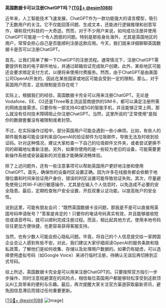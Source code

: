 **英国数据卡可以注册ChatGPT吗？[[TG💪+ @esim1088](https://t.me/s/esim1088)]**

近年来，人工智能技术飞速发展，ChatGPT作为一款功能强大的语言模型，吸引了无数用户的关注。它不仅能回答问题、生成文本，还能进行逻辑推理和创意写作，堪称现代科技的一大奇迹。然而，对于不少用户来说，如何成功注册并使用ChatGPT可能是一个令人困惑的问题。特别是那些身处海外，尤其是英国地区的用户，常常会担心自己是否能顺利注册这款应用。今天，我们就来详细聊聊英国数据卡是否可以注册ChatGPT。

首先，让我们简单了解一下ChatGPT的注册流程。通常情况下，注册ChatGPT需要提供有效的电子邮件地址，并通过邮箱验证完成账户创建。此外，某些地区可能还会要求绑定支付方式，以便将来使用付费服务。然而，由于ChatGPT是由美国公司OpenAI开发的，因此在某些国家或地区可能会受到一定的限制。那么，对于英国用户而言，这些限制是否存在呢？

实际上，根据我们的经验，英国数据卡完全可以用来注册ChatGPT。无论是Vodafone、EE、O2还是Three等主流运营商提供的SIM卡，都可以满足注册所需的网络连接需求。只要你有一部支持4G或5G的智能手机，并且能够正常上网，那么就没有任何技术障碍阻止你注册ChatGPT。当然，这里所说的“正常使用”是指你的数据套餐没有被限制或者封禁。

不过，在实际操作过程中，部分英国用户可能会遇到一些小麻烦。比如，有些人的邮件服务器可能会误判来自OpenAI的验证邮件为垃圾邮件，导致无法及时收到验证码。针对这种情况，建议大家检查一下自己的垃圾邮件文件夹，或者尝试更换不同的邮箱地址重新注册。另外，如果你使用的是一些较为老旧的设备，可能需要更新操作系统或安装最新的浏览器才能确保流畅体验。

除了上述问题外，还有一些注意事项可以帮助英国用户更好地注册和使用ChatGPT。首先，确保你的设备时区设置正确。因为许多在线服务都会依赖于地理位置和时间来验证用户身份，错误的时区设置可能导致验证失败。其次，尽量避免使用公共Wi-Fi进行敏感操作，尤其是在输入个人信息时，以免造成不必要的安全隐患。最后，定期检查账户安全设置，开启双重认证功能，以提高账户的安全性。

说到这里，可能有朋友会问：“既然英国数据卡没问题，那我是不是可以直接用英国号码申请账号？”答案是肯定的！只要你的电话号码真实有效，并且能够接收短信或语音呼叫，就可以顺利完成注册过程。而且，相比起其他方式，使用本地号码往往更加方便快捷，也更容易获得客服支持。

当然，也有少数人可能会担心隐私问题。毕竟，将自己的个人信息提交给一家跨国企业总让人感到有些不安。对此，我们建议大家仔细阅读OpenAI的服务条款和隐私政策，了解他们是如何收集、存储以及处理用户数据的。如果仍有疑虑，可以选择使用虚拟号码（如Google Voice）来进行临时注册，待确认无误后再切换到正式号码。

综上所述，英国数据卡完全是可以用来注册ChatGPT的。只要按照官方指引一步步操作，同时注意规避潜在的风险点，相信每位英国用户都能够轻松享受到这款顶尖AI工具带来的便利与乐趣。最后，再次提醒大家关注官方渠道获取最新资讯，避免因信息滞后而错过任何重要更新。

[[TG💪+ @esim1088](https://t.me/s/esim1088) ![Image](https://i.postimg.cc/4NQfJmqS/Snipaste-2025-05-13-00-14-12.png)]